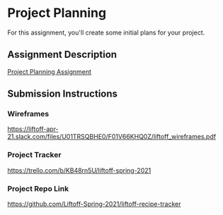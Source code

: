 # Project Planning
For this assignment, you'll create some initial plans for your project.

## Assignment Description
[Project Planning Assignment](https://education.launchcode.org/liftoff/modules/assignments/project-planning)

## Submission Instructions

### Wireframes

https://liftoff-apr-21.slack.com/files/U01TRSQBHE0/F01V66KHQ0Z/liftoff_wireframes.pdf

### Project Tracker

https://trello.com/b/KB48rn5U/liftoff-spring-2021

### Project Repo Link

https://github.com/Liftoff-Spring-2021/liftoff-recipe-tracker
